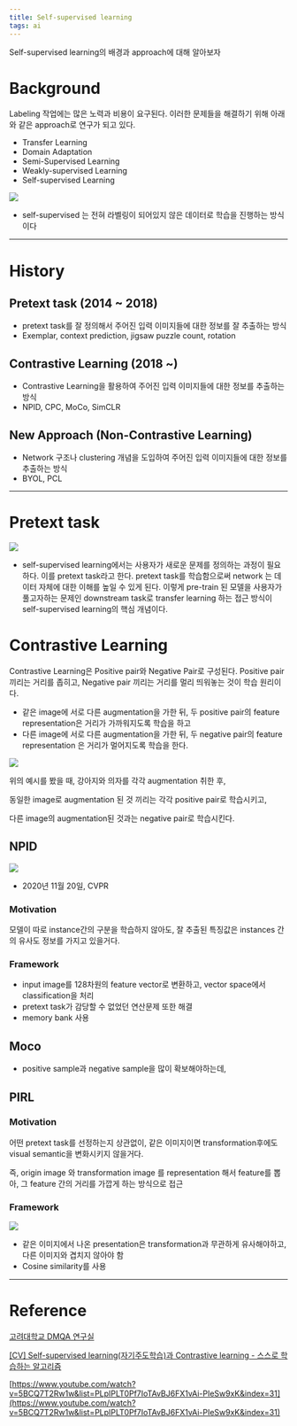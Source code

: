 ```yaml
---
title: Self-supervised learning
tags: ai
---
```


Self-supervised learning의 배경과 approach에 대해 알아보자

<!--more-->

# Background

Labeling 작업에는 많은 노력과 비용이 요구된다. 이러한 문제들을 해결하기 위해 아래와 같은 approach로 연구가 되고 있다.

- Transfer Learning
- Domain Adaptation
- Semi-Supervised Learning
- Weakly-supervised Learning
- Self-supervised Learning

![](/assets/images/21-09-04-self-supervised-learning-2021-09-04-15-59-42.png)

- self-supervised 는 전혀 라벨링이 되어있지 않은 데이터로 학습을 진행하는 방식이다

---

# History

## Pretext task (2014 ~ 2018)

- pretext task를 잘 정의해서 주어진 입력 이미지들에 대한 정보를 잘 추출하는 방식
- Exemplar, context prediction, jigsaw puzzle count, rotation

## Contrastive Learning (2018 ~)

- Contrastive Learning을 활용하여 주어진 입력 이미지들에 대한 정보를 추출하는 방식
- NPID, CPC, MoCo, SimCLR

## New Approach (Non-Contrastive Learning)

- Network 구조나 clustering 개념을 도입하여 주어진 입력 이미지들에 대한 정보를 추출하는 방식
- BYOL, PCL

---

# Pretext task

![](/assets/images/21-09-04-self-supervised-learning-2021-09-04-16-00-10.png)

- self-supervised learning에서는 사용자가 새로운 문제를 정의하는 과정이 필요하다. 이를 pretext task라고 한다. pretext task를 학습함으로써 network 는 데이터 자체에 대한 이해를 높일 수 있게 된다. 이렇게 pre-train 된 모델을 사용자가 풀고자하는 문제인 downstream task로 transfer learning 하는 접근 방식이 self-supervised learning의 핵심 개념이다.

# Contrastive Learning

Contrastive Learning은 Positive pair와 Negative Pair로 구성된다. Positive pair 끼리는 거리를 좁히고, Negative pair 끼리는 거리를 멀리 띄워놓는 것이 학습 원리이다.

- 같은 image에 서로 다른 augmentation을 가한 뒤, 두 positive pair의 feature representation은 거리가 가까워지도록 학습을 하고
- 다른 image에 서로 다른 augmentation을 가한 뒤, 두 negative pair의 feature representation 은 거리가 멀어지도록 학습을 한다.

![](/assets/images/21-09-04-self-supervised-learning-2021-09-04-16-01-14.png)

위의 예시를 봤을 때, 강아지와 의자를 각각 augmentation 취한 후,

동일한 image로 augmentation 된 것 끼리는 각각 positive pair로 학습시키고, 

다른 image의 augmentation된 것과는 negative pair로 학습시킨다.

## NPID

![](/assets/images/21-09-04-self-supervised-learning-2021-09-04-16-01-36.png)

- 2020년 11월 20일, CVPR

### **Motivation**

모델이 따로 instance간의 구분을 학습하지 않아도, 잘 추출된 특징값은 instances 간의 유사도 정보를 가지고 있을거다.

### Framework

- input image를 128차원의 feature vector로 변환하고,  vector space에서 classification을 처리
- pretext task가 감당할 수 없었던 연산문제 또한 해결
- memory bank 사용

## Moco

- positive sample과 negative sample을 많이 확보해야하는데,

## PIRL

### Motivation

어떤 pretext task를 선정하는지 상관없이, 같은 이미지이면 transformation후에도 visual semantic을 변화시키지 않을거다.

즉, origin image 와 transformation image 를 representation 해서 feature를 뽑아, 그 feature 간의 거리를 가깝게 하는 방식으로 접근

### Framework

![](/assets/images/21-09-04-self-supervised-learning-2021-09-04-16-01-50.png)

- 같은 이미지에서 나온 presentation은 transformation과 무관하게 유사해야하고, 다른 이미지와 겹치지 않아야 함
- Cosine similarity를 사용

---

# Reference

[고려대학교 DMQA 연구실](http://dmqm.korea.ac.kr/activity/seminar/284)

[[CV] Self-supervised learning(자기주도학습)과 Contrastive learning - 스스로 학습하는 알고리즘](https://daeun-computer-uneasy.tistory.com/37)

[https://www.youtube.com/watch?v=5BCQ7T2Rw1w&list=PLpIPLT0Pf7IoTAvBJ6FX1vAi-PIeSw9xK&index=31](https://www.youtube.com/watch?v=5BCQ7T2Rw1w&list=PLpIPLT0Pf7IoTAvBJ6FX1vAi-PIeSw9xK&index=31)